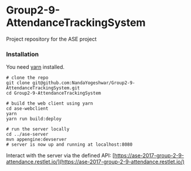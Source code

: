 # Group2-9-AttendanceTrackingSystem
Project repository for the ASE project


### Installation

You need [yarn](https://yarnpkg.com/lang/en/docs/install/) installed.

```
# clone the repo
git clone git@github.com:NandaYogeshwar/Group2-9-AttendanceTrackingSystem.git
cd Group2-9-AttendanceTrackingSystem

# build the web client using yarn
cd ase-webclient
yarn
yarn run build:deploy

# run the server locally
cd ../ase-server
mvn appengine:devserver
# server is now up and running at localhost:8080

```
Interact with the server via the defined API: [https://ase-2017-group-2-9-attendance.restlet.io/](https://ase-2017-group-2-9-attendance.restlet.io/)
